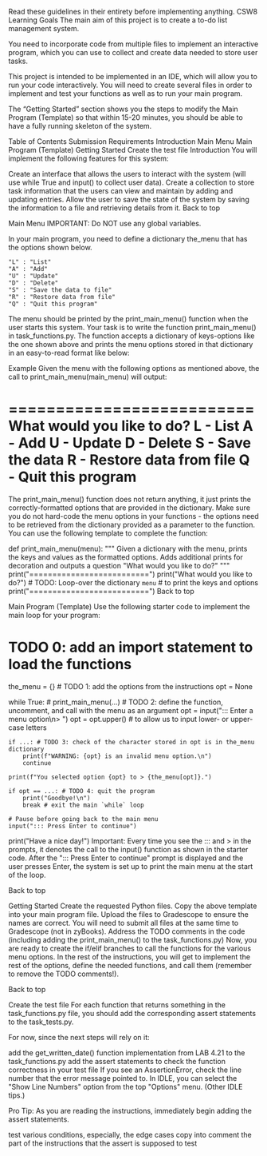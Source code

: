 Read these guidelines in their entirety before implementing anything.
CSW8 Learning Goals
The main aim of this project is to create a to-do list management system.

You need to incorporate code from multiple files to implement an interactive program, which you can use to collect and create data needed to store user tasks.

This project is intended to be implemented in an IDE, which will allow you to run your code interactively. You will need to create several files in order to implement and test your functions as well as to run your main program.

The “Getting Started” section shows you the steps to modify the Main Program (Template) so that within 15-20 minutes, you should be able to have a fully running skeleton of the system.

Table of Contents
Submission Requirements
Introduction
Main Menu
Main Program (Template)
Getting Started
Create the test file
Introduction
You will implement the following features for this system:

Create an interface that allows the users to interact with the system (will use while True and input() to collect user data).
Create a collection to store task information that the users can view and maintain by adding and updating entries.
Allow the user to save the state of the system by saving the information to a file and retrieving details from it.
Back to top

Main Menu
IMPORTANT: Do NOT use any global variables.

In your main program, you need to define a dictionary the_menu that has the options shown below.

    "L" : "List"
    "A" : "Add"
    "U" : "Update"
    "D" : "Delete"
    "S" : "Save the data to file"
    "R" : "Restore data from file"
    "Q" : "Quit this program"
The menu should be printed by the print_main_menu() function when the user starts this system. Your task is to write the function print_main_menu() in task_functions.py. The function accepts a dictionary of keys-options like the one shown above and prints the menu options stored in that dictionary in an easy-to-read format like below:

Example
Given the menu with the following options as mentioned above, the call to print_main_menu(main_menu) will output:

==========================
What would you like to do?
L - List
A - Add
U - Update
D - Delete
S - Save the data
R - Restore data from file
Q - Quit this program
==========================
The print_main_menu() function does not return anything, it just prints the correctly-formatted options that are provided in the dictionary. Make sure you do not hard-code the menu options in your functions - the options need to be retrieved from the dictionary provided as a parameter to the function. You can use the following template to complete the function:

def print_main_menu(menu):
    """
    Given a dictionary with the menu,
    prints the keys and values as the
    formatted options.
    Adds additional prints for decoration
    and outputs a question
    "What would you like to do?"
    """
    print("==========================")
    print("What would you like to do?")
    # TODO: Loop-over the dictionary `menu`
    # to print the keys and options
    print("==========================")
Back to top

Main Program (Template)
Use the following starter code to implement the main loop for your program:

# TODO 0: add an import statement to load the functions

the_menu = {} # TODO 1: add the options from the instructions
opt = None

while True:
    # print_main_menu(...) # TODO 2: define the function, uncomment, and call with the menu as an argument
    opt = input("::: Enter a menu option\n> ")
    opt = opt.upper() # to allow us to input lower- or upper-case letters

    if ...: # TODO 3: check of the character stored in opt is in the_menu dictionary
        print(f"WARNING: {opt} is an invalid menu option.\n")
        continue

    print(f"You selected option {opt} to > {the_menu[opt]}.")

    if opt == ...: # TODO 4: quit the program
        print("Goodbye!\n")
        break # exit the main `while` loop

    # Pause before going back to the main menu
    input("::: Press Enter to continue")

print("Have a nice day!")
Important: Every time you see the ::: and > in the prompts, it denotes the call to the input() function as shown in the starter code. After the "::: Press Enter to continue" prompt is displayed and the user presses Enter, the system is set up to print the main menu at the start of the loop.

Back to top

Getting Started
Create the requested Python files.
Copy the above template into your main program file.
Upload the files to Gradescope to ensure the names are correct. You will need to submit all files at the same time to Gradescope (not in zyBooks).
Address the TODO comments in the code (including adding the print_main_menu() to the task_functions.py)
Now, you are ready to create the if/elif branches to call the functions for the various menu options. In the rest of the instructions, you will get to implement the rest of the options, define the needed functions, and call them (remember to remove the TODO comments!).

Back to top

Create the test file
For each function that returns something in the task_functions.py file, you should add the corresponding assert statements to the task_tests.py.

For now, since the next steps will rely on it:

add the get_written_date() function implementation from LAB 4.21 to the task_functions.py
add the assert statements to check the function correctness in your test file
If you see an AssertionError, check the line number that the error message pointed to. In IDLE, you can select the "Show Line Numbers" option from the top "Options" menu. (Other IDLE tips.)

Pro Tip: As you are reading the instructions, immediately begin adding the assert statements.

test various conditions, especially, the edge cases
copy into comment the part of the instructions that the assert is supposed to test